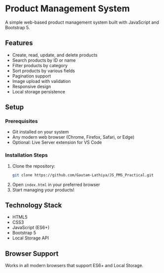 # Product Management System

A simple web-based product management system built with JavaScript and Bootstrap 5.

## Features

- Create, read, update, and delete products
- Search products by ID or name
- Filter products by category
- Sort products by various fields
- Pagination support
- Image upload with validation
- Responsive design
- Local storage persistence

## Setup

### Prerequisites
- Git installed on your system
- Any modern web browser (Chrome, Firefox, Safari, or Edge)
- Optional: Live Server extension for VS Code

### Installation Steps

1. Clone the repository:
   ```bash
   git clone https://github.com/Gautam-Lathiya/JS_PMS_Practical.git
   ```
2. Open `index.html` in your preferred browser
3. Start managing your products!

## Technology Stack

- HTML5
- CSS3
- JavaScript (ES6+)
- Bootstrap 5
- Local Storage API

## Browser Support

Works in all modern browsers that support ES6+ and Local Storage.
